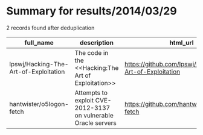 
# Summary for results/2014/03/29
    
2 records found after deduplication

| full_name | description | html_url | matched_list | matched_count | pushed_at | size | stargazers_count | language | forks_count |
|---------------------------------------|----------------------------------------------------------------|----------------------------------------------------------|----------------|-----------------|---------------------------|--------|--------------------|------------|---------------|
| lpswj/Hacking-The-Art-of-Exploitation | The code in the <<Hacking:The Art of Exploitation>> | https://github.com/lpswj/Hacking-The-Art-of-Exploitation | ['exploit'] | 1 | 2014-03-29 02:37:57+00:00 | 160 | 0 | C | 1 |
| hantwister/o5logon-fetch | Attempts to exploit CVE-2012-3137 on vulnerable Oracle servers | https://github.com/hantwister/o5logon-fetch | ['exploit'] | 1 | 2014-03-29 15:49:44+00:00 | 160 | 4 | Java | 2 |
